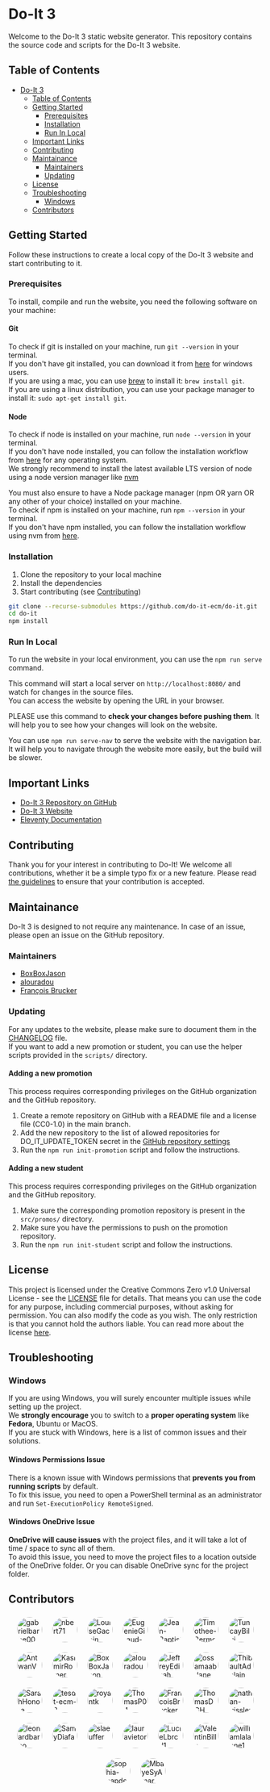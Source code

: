 # Do-It 3 <span id="do-it-3"></span>

Welcome to the Do-It 3 static website generator. This repository contains the source code and scripts for the Do-It 3 website.

## Table of Contents <span id="table-of-contents"></span>

- [Do-It 3](#do-it-3)
  - [Table of Contents](#table-of-contents)
  - [Getting Started](#getting-started)
    - [Prerequisites](#prerequisites)
    - [Installation](#installation)
    - [Run In Local](#run-in-local)
  - [Important Links](#important-links)
  - [Contributing](#contributing)
  - [Maintainance](#maintainance)
    - [Maintainers](#maintainers)
    - [Updating](#updating)
  - [License](#license)
  - [Troubleshooting](#troubleshooting)
    - [Windows](#windows)
  - [Contributors](#contributors)

## Getting Started <span id="getting-started"></span>

Follow these instructions to create a local copy of the Do-It 3 website and start contributing to it.

### Prerequisites <span id="prerequisites"></span>

To install, compile and run the website, you need the following software on your machine:

#### Git

To check if git is installed on your machine, run ```git --version``` in your terminal.\
If you don't have git installed, you can download it from [here](https://git-scm.com/downloads) for windows users.\
If you are using a mac, you can use [brew](https://brew.sh) to install it: `brew install git`.\
If you are using a linux distribution, you can use your package manager to install it: `sudo apt-get install git`.

#### Node

To check if node is installed on your machine, run ```node --version``` in your terminal.\
If you don't have node installed, you can follow the installation workflow from [here](https://nodejs.org/en/download/) for any operating system.\
We strongly recommend to install the latest available LTS version of node using a node version manager like [nvm](https://github.com/nvm-sh/nvm?tab=readme-ov-file#installing-and-updating)

You must also ensure to have a Node package manager (npm OR yarn OR any other of your choice) installed on your machine.\
To check if npm is installed on your machine, run ```npm --version``` in your terminal.\
If you don't have npm installed, you can follow the installation workflow using nvm from [here](https://github.com/nvm-sh/nvm?tab=readme-ov-file#installing-and-updating).

### Installation <span id="installation"></span>

1. Clone the repository to your local machine
2. Install the dependencies
3. Start contributing (see [Contributing](./CONTRIBUTING.md))

```bash
git clone --recurse-submodules https://github.com/do-it-ecm/do-it.git
cd do-it
npm install
```

### Run In Local <span id="run-in-local"></span>

To run the website in your local environment, you can use the `npm run serve` command.

This command will start a local server on `http://localhost:8080/` and watch for changes in the source files.\
You can access the website by opening the URL in your browser.

PLEASE use this command to **check your changes before pushing them**. It will help you to see how your changes will look on the website.

You can use `npm run serve-nav` to serve the website with the navigation bar. It will help you to navigate through the website more easily, but the build will be slower.

## Important Links <span id="important-links"></span>

- [Do-It 3 Repository on GitHub](https://github.com/do-it-ecm/do-it)
- [Do-It 3 Website](https://do-it.aioli.ec-m.fr/)
- [Eleventy Documentation](https://www.11ty.dev/docs/)

## Contributing <span id="contributing"></span>

Thank you for your interest in contributing to Do-It! We welcome all contributions, whether it be a simple typo fix or a new feature. Please read [the guidelines](./CONTRIBUTING.md) to ensure that your contribution is accepted.

## Maintainance <span id="maintainance"></span>

Do-It 3 is designed to not require any maintenance. In case of an issue, please open an issue on the GitHub repository.

### Maintainers <span id="maintainers"></span>

- [BoxBoxJason](https://github.com/BoxBoxJason)
- [alouradou](https://githubcom/alouradou)
- [François Brucker](https://github.com/FrancoisBrucker)

### Updating <span id="updating"></span>

For any updates to the website, please make sure to document them in the [CHANGELOG](./CHANGELOG.md) file.\
If you want to add a new promotion or student, you can use the helper scripts provided in the `scripts/` directory.

#### Adding a new promotion

This process requires corresponding privileges on the GitHub organization and the GitHub repository.

1. Create a remote repository on GitHub with a README file and a license file (CC0-1.0) in the main branch.
2. Add the new repository to the list of allowed repositories for DO_IT_UPDATE_TOKEN secret in the [GitHub repository settings](https://github.com/organizations/do-it-ecm/settings/secrets/actions/DO_IT_UPDATE_TOKEN)
3. Run the `npm run init-promotion` script and follow the instructions.

#### Adding a new student

This process requires corresponding privileges on the GitHub organization and the GitHub repository.

1. Make sure the corresponding promotion repository is present in the `src/promos/` directory.
2. Make sure you have the permissions to push on the promotion repository.
3. Run the `npm run init-student` script and follow the instructions.

## License <span id="license"></span>

This project is licensed under the Creative Commons Zero v1.0 Universal License - see the [LICENSE](./LICENSE) file for details.
That means you can use the code for any purpose, including commercial purposes, without asking for permission. You can also modify the code as you wish. The only restriction is that you cannot hold the authors liable. You can read more about the license [here](https://creativecommons.org/publicdomain/zero/1.0/).

## Troubleshooting <span id="troubleshooting"></span>

### Windows <span id="windows"></span>

If you are using Windows, you will surely encounter multiple issues while setting up the project.\
We **strongly encourage** you to switch to a **proper operating system** like **Fedora**, Ubuntu or MacOS.\
If you are stuck with Windows, here is a list of common issues and their solutions.

#### Windows Permissions Issue

There is a known issue with Windows permissions that **prevents you from running scripts** by default.\
To fix this issue, you need to open a PowerShell terminal as an administrator and run `Set-ExecutionPolicy RemoteSigned`.

#### Windows OneDrive Issue

**OneDrive will cause issues** with the project files, and it will take a lot of time / space to sync all of them.\
To avoid this issue, you need to move the project files to a location outside of the OneDrive folder. Or you can disable OneDrive sync for the project folder.

## Contributors <span id="contributors"></span>

<style>
.contributor {
    display: flex;
    flex-direction: column;
    align-items: center;
    text-decoration: none;
}

.contributor-icon {
    width: 50px;
    height: 50px;
    border-radius: 50%;
    margin: 5px;
}
</style>


<div style="display: flex; flex-wrap: wrap; gap: 10px; justify-content: center; align-items: center;">
    <a href="https://github.com/gabrielbarbe00" class="contributor"><img src="https://avatars.githubusercontent.com/u/112874056?v=4" title="gabrielbarbe00" class="contributor-icon"></a>
    <a href="https://github.com/nbert71" class="contributor"><img src="https://avatars.githubusercontent.com/u/75083621?v=4" title="nbert71" class="contributor-icon"></a>
    <a href="https://github.com/LouiseGacoin" class="contributor"><img src="https://avatars.githubusercontent.com/u/112874138?v=4" title="LouiseGacoin" class="contributor-icon"></a>
    <a href="https://github.com/EugenieGiraud-Telme" class="contributor"><img src="https://avatars.githubusercontent.com/u/112874091?v=4" title="EugenieGiraud-Telme" class="contributor-icon"></a>
    <a href="https://github.com/Jean-Baptiste-DP" class="contributor"><img src="https://avatars.githubusercontent.com/u/77680664?v=4" title="Jean-Baptiste-DP" class="contributor-icon"></a>
    <a href="https://github.com/Timothee-Bermond" class="contributor"><img src="https://avatars.githubusercontent.com/u/94856338?v=4" title="Timothee-Bermond" class="contributor-icon"></a>
    <a href="https://github.com/TuncayBilgi" class="contributor"><img src="https://avatars.githubusercontent.com/u/90749676?v=4" title="TuncayBilgi" class="contributor-icon"></a>
    <a href="https://github.com/AntwanV" class="contributor"><img src="https://avatars.githubusercontent.com/u/73229456?v=4" title="AntwanV" class="contributor-icon"></a>
    <a href="https://github.com/KasimirRomer" class="contributor"><img src="https://avatars.githubusercontent.com/u/47687775?v=4" title="KasimirRomer" class="contributor-icon"></a>
    <a href="https://github.com/BoxBoxJason" class="contributor"><img src="https://avatars.githubusercontent.com/u/62643679?v=4" title="BoxBoxJason" class="contributor-icon"></a>
    <a href="https://github.com/alouradou" class="contributor"><img src="https://avatars.githubusercontent.com/u/18040415?v=4" title="alouradou" class="contributor-icon"></a>
    <a href="https://github.com/JeffreyEdisah" class="contributor"><img src="https://avatars.githubusercontent.com/u/112874174?v=4" title="JeffreyEdisah" class="contributor-icon"></a>
    <a href="https://github.com/ossamaabdane" class="contributor"><img src="https://avatars.githubusercontent.com/u/112874071?v=4" title="ossamaabdane" class="contributor-icon"></a>
    <a href="https://github.com/ThibaultAdelain" class="contributor"><img src="https://avatars.githubusercontent.com/u/94785843?v=4" title="ThibaultAdelain" class="contributor-icon"></a>
    <a href="https://github.com/SarahHonore" class="contributor"><img src="https://avatars.githubusercontent.com/u/112874112?v=4" title="SarahHonore" class="contributor-icon"></a>
    <a href="https://github.com/tesdt-ecm-3" class="contributor"><img src="https://avatars.githubusercontent.com/u/144914029?v=4" title="tesdt-ecm-3" class="contributor-icon"></a>
    <a href="https://github.com/royantk" class="contributor"><img src="https://avatars.githubusercontent.com/u/91052551?v=4" title="royantk" class="contributor-icon"></a>
    <a href="https://github.com/ThomasP04" class="contributor"><img src="https://avatars.githubusercontent.com/u/95079084?v=4" title="ThomasP04" class="contributor-icon"></a>
    <a href="https://github.com/FrancoisBrucker" class="contributor"><img src="https://avatars.githubusercontent.com/u/1096186?v=4" title="FrancoisBrucker" class="contributor-icon"></a>
    <a href="https://github.com/ThomasDGH" class="contributor"><img src="https://avatars.githubusercontent.com/u/116448822?v=4" title="ThomasDGH" class="contributor-icon"></a>
    <a href="https://github.com/nathan-gissler" class="contributor"><img src="https://avatars.githubusercontent.com/u/112874234?v=4" title="nathan-gissler" class="contributor-icon"></a>
    <a href="https://github.com/leonardbarbo" class="contributor"><img src="https://avatars.githubusercontent.com/u/112567740?v=4" title="leonardbarbo" class="contributor-icon"></a>
    <a href="https://github.com/SamyDiafat" class="contributor"><img src="https://avatars.githubusercontent.com/u/118663043?v=4" title="SamyDiafat" class="contributor-icon"></a>
    <a href="https://github.com/slaeuffer" class="contributor"><img src="https://avatars.githubusercontent.com/u/78797063?v=4" title="slaeuffer" class="contributor-icon"></a>
    <a href="https://github.com/lauravietor" class="contributor"><img src="https://avatars.githubusercontent.com/u/92258848?v=4" title="lauravietor" class="contributor-icon"></a>
    <a href="https://github.com/LucieLbrcd1" class="contributor"><img src="https://avatars.githubusercontent.com/u/118168976?v=4" title="LucieLbrcd1" class="contributor-icon"></a>
    <a href="https://github.com/ValentinBilla" class="contributor"><img src="https://avatars.githubusercontent.com/u/91964228?v=4" title="ValentinBilla" class="contributor-icon"></a>
    <a href="https://github.com/williamlalanne1" class="contributor"><img src="https://avatars.githubusercontent.com/u/144914730?v=4" title="williamlalanne1" class="contributor-icon"></a>
    <a href="https://github.com/sophia-capdevielle" class="contributor"><img src="https://avatars.githubusercontent.com/u/180400312?v=4" title="sophia-capdevielle" class="contributor-icon"></a>
    <a href="https://github.com/MbayeSyAmar" class="contributor"><img src="https://avatars.githubusercontent.com/u/111590312?v=4" title="MbayeSyAmar" class="contributor-icon"></a>
</div>
